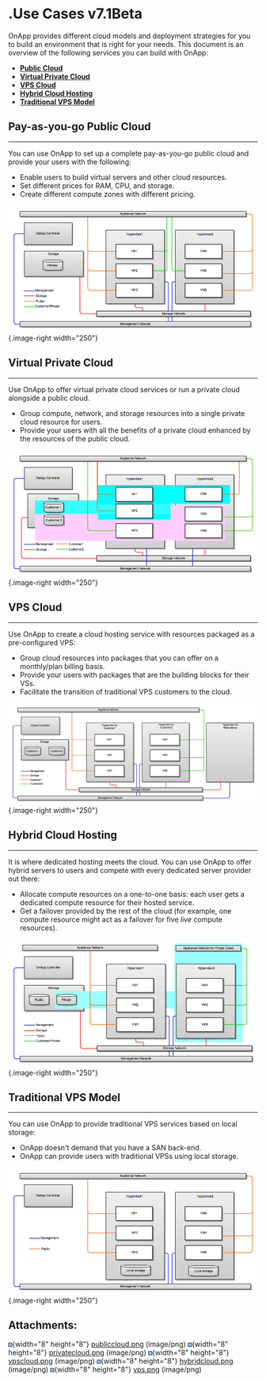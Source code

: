 # .Use Cases v7.1Beta

OnApp provides different cloud models and deployment strategies for you to build an environment that is right for your needs. This document is an overview of the following services you can build with OnApp: 

-   **[Public Cloud](#id-.UseCasesv7.1Beta-public)**
-   **[Virtual Private Cloud](#id-.UseCasesv7.1Beta-private)**
-   **[VPS Cloud](#id-.UseCasesv7.1Beta-vps)**
-   **[Hybrid Cloud Hosting](#id-.UseCasesv7.1Beta-hybrid)**
-   **[Traditional VPS Model](#id-.UseCasesv7.1Beta-traditional)**

## Pay-as-you-go Public Cloud

------------------------------------------------------------------------

You can use OnApp to set up a complete pay-as-you-go public cloud and provide your users with the following: 

-   Enable users to build virtual servers and other cloud resources.
-   Set different prices for RAM, CPU, and storage.
-   Create different compute zones with different pricing.

![](attachments/194479506/195790222.png){.image-right width="250"}

## Virtual Private Cloud

------------------------------------------------------------------------

Use OnApp to offer virtual private cloud services or run a private cloud alongside a public cloud. 

-   Group compute, network, and storage resources into a single private cloud resource for users.
-   Provide your users with all the benefits of a private cloud enhanced by the resources of the public cloud.

![](attachments/194479506/195790223.png){.image-right width="250"}

## VPS Cloud

------------------------------------------------------------------------

Use OnApp to create a cloud hosting service with resources packaged as a pre-configured VPS:

-   Group cloud resources into packages that you can offer on a monthly/plan billing basis. 
-   Provide your users with packages that are the building blocks for their VSs. 
-   Facilitate the transition of traditional VPS customers to the cloud.

![](attachments/194479506/195790225.png){.image-right width="250"}

## Hybrid Cloud Hosting

------------------------------------------------------------------------

It is where dedicated hosting meets the cloud. You can use OnApp to offer hybrid servers to users and compete with every dedicated server provider out there:

-   Allocate compute resources on a one-to-one basis: each user gets a dedicated compute resource for their hosted service.
-   Get a failover provided by the rest of the cloud (for example, one compute resource might act as a failover for five *live* compute resources).

![](attachments/194479506/195790226.png){.image-right width="250"}

## Traditional VPS Model

------------------------------------------------------------------------

You can use OnApp to provide traditional VPS services based on local storage:

-   OnApp doesn't demand that you have a SAN back-end.
-   OnApp can provide users with traditional VPSs using local storage.

![](attachments/194479506/195790227.png){.image-right width="250"}

## Attachments:

![](images/icons/bullet_blue.gif){width="8" height="8"} [publiccloud.png](attachments/194479506/195790222.png) (image/png)
![](images/icons/bullet_blue.gif){width="8" height="8"} [privatecloud.png](attachments/194479506/195790223.png) (image/png)
![](images/icons/bullet_blue.gif){width="8" height="8"} [vpscloud.png](attachments/194479506/195790225.png) (image/png)
![](images/icons/bullet_blue.gif){width="8" height="8"} [hybridcloud.png](attachments/194479506/195790226.png) (image/png)
![](images/icons/bullet_blue.gif){width="8" height="8"} [vps.png](attachments/194479506/195790227.png) (image/png)

